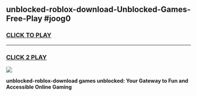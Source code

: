 
## unblocked-roblox-download-Unblocked-Games-Free-Play #joog0
<h3>
<a href="https://us.freeplayer.one?title=unblocked-roblox-download&ref=9M">CLICK TO PLAY</a></h3>
<hr>

<h3>
<a href="https://us.freeplayer.one?title=unblocked-roblox-download&ref=9M">CLICK 2 PLAY</a>
  
</h3>

<a href="https://us.freeplayer.one?title=unblocked-roblox-download&ref=9M"><img src="https://clearcache.store/games.png"></a>


**unblocked-roblox-download games unblocked: Your Gateway to Fun and Accessible Online Gaming**
